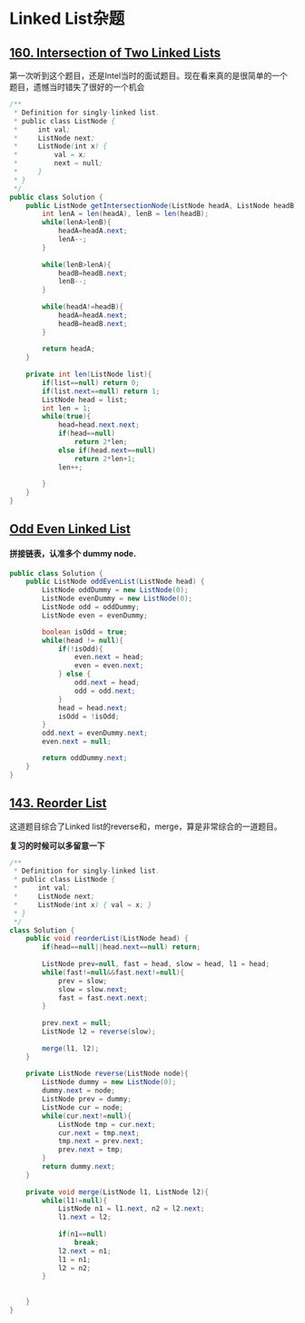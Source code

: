 # Linked List杂题

## [160. Intersection of Two Linked Lists](https://leetcode.com/problems/intersection-of-two-linked-lists/description/)

第一次听到这个题目，还是Intel当时的面试题目。现在看来真的是很简单的一个题目，遗憾当时错失了很好的一个机会

```java
/**
 * Definition for singly-linked list.
 * public class ListNode {
 *     int val;
 *     ListNode next;
 *     ListNode(int x) {
 *         val = x;
 *         next = null;
 *     }
 * }
 */
public class Solution {
    public ListNode getIntersectionNode(ListNode headA, ListNode headB) {
        int lenA = len(headA), lenB = len(headB);
        while(lenA>lenB){
            headA=headA.next;
            lenA--;
        }
        
        while(lenB>lenA){
            headB=headB.next;
            lenB--;
        }
        
        while(headA!=headB){
            headA=headA.next;
            headB=headB.next;
        }
        
        return headA;
    }
    
    private int len(ListNode list){
        if(list==null) return 0;
        if(list.next==null) return 1;
        ListNode head = list;
        int len = 1;
        while(true){
            head=head.next.next;
            if(head==null)
                return 2*len;
            else if(head.next==null)
                return 2*len+1;
            len++;
            
        }
    }
}
```

## [Odd Even Linked List](https://leetcode.com/problems/odd-even-linked-list/)

#### 拼接链表，认准多个 dummy node. <a id="&#x62FC;&#x63A5;&#x94FE;&#x8868;&#xFF0C;&#x8BA4;&#x51C6;&#x591A;&#x4E2A;-dummy-node"></a>

```java
public class Solution {
    public ListNode oddEvenList(ListNode head) {
        ListNode oddDummy = new ListNode(0);
        ListNode evenDummy = new ListNode(0);
        ListNode odd = oddDummy;
        ListNode even = evenDummy;

        boolean isOdd = true;
        while(head != null){
            if(!isOdd){
                even.next = head;
                even = even.next;
            } else {
                odd.next = head;
                odd = odd.next;
            }
            head = head.next;
            isOdd = !isOdd;
        }
        odd.next = evenDummy.next;
        even.next = null;

        return oddDummy.next;
    }
}
```

## [143. Reorder List](https://leetcode.com/problems/reorder-list/description/)

这道题目综合了Linked list的reverse和，merge，算是非常综合的一道题目。

**复习的时候可以多留意一下**

```java
/**
 * Definition for singly-linked list.
 * public class ListNode {
 *     int val;
 *     ListNode next;
 *     ListNode(int x) { val = x; }
 * }
 */
class Solution {
    public void reorderList(ListNode head) {
        if(head==null||head.next==null) return;
        
        ListNode prev=null, fast = head, slow = head, l1 = head;
        while(fast!=null&&fast.next!=null){
            prev = slow;
            slow = slow.next;
            fast = fast.next.next;
        }
        
        prev.next = null;
        ListNode l2 = reverse(slow);
        
        merge(l1, l2);
    }
    
    private ListNode reverse(ListNode node){
        ListNode dummy = new ListNode(0);
        dummy.next = node;
        ListNode prev = dummy;
        ListNode cur = node;
        while(cur.next!=null){
            ListNode tmp = cur.next;
            cur.next = tmp.next;
            tmp.next = prev.next;
            prev.next = tmp;
        }
        return dummy.next;
    }
    
    private void merge(ListNode l1, ListNode l2){
        while(l1!=null){
            ListNode n1 = l1.next, n2 = l2.next;
            l1.next = l2;
            
            if(n1==null)
                break;
            l2.next = n1;
            l1 = n1;
            l2 = n2;
        }
        
        
    }
}
```

